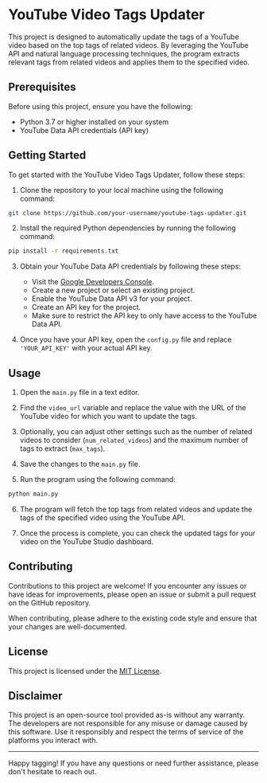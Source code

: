 # YouTube Video Tags Updater

This project is designed to automatically update the tags of a YouTube video based on the top tags of related videos. By leveraging the YouTube API and natural language processing techniques, the program extracts relevant tags from related videos and applies them to the specified video.

## Prerequisites

Before using this project, ensure you have the following:

- Python 3.7 or higher installed on your system
- YouTube Data API credentials (API key)

## Getting Started

To get started with the YouTube Video Tags Updater, follow these steps:

1. Clone the repository to your local machine using the following command:

```bash
git clone https://github.com/your-username/youtube-tags-updater.git
```

2. Install the required Python dependencies by running the following command:

```bash
pip install -r requirements.txt
```

3. Obtain your YouTube Data API credentials by following these steps:

   - Visit the [Google Developers Console](https://console.developers.google.com/).
   - Create a new project or select an existing project.
   - Enable the YouTube Data API v3 for your project.
   - Create an API key for the project.
   - Make sure to restrict the API key to only have access to the YouTube Data API.

4. Once you have your API key, open the `config.py` file and replace `'YOUR_API_KEY'` with your actual API key.

## Usage

1. Open the `main.py` file in a text editor.

2. Find the `video_url` variable and replace the value with the URL of the YouTube video for which you want to update the tags.

3. Optionally, you can adjust other settings such as the number of related videos to consider (`num_related_videos`) and the maximum number of tags to extract (`max_tags`).

4. Save the changes to the `main.py` file.

5. Run the program using the following command:

```bash
python main.py
```

6. The program will fetch the top tags from related videos and update the tags of the specified video using the YouTube API.

7. Once the process is complete, you can check the updated tags for your video on the YouTube Studio dashboard.

## Contributing

Contributions to this project are welcome! If you encounter any issues or have ideas for improvements, please open an issue or submit a pull request on the GitHub repository.

When contributing, please adhere to the existing code style and ensure that your changes are well-documented.

## License

This project is licensed under the [MIT License](LICENSE).

## Disclaimer

This project is an open-source tool provided as-is without any warranty. The developers are not responsible for any misuse or damage caused by this software. Use it responsibly and respect the terms of service of the platforms you interact with.

---

Happy tagging! If you have any questions or need further assistance, please don't hesitate to reach out.
